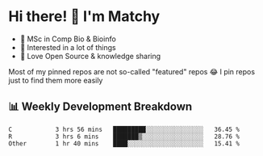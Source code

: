 # Hi there! 👋 I'm Matchy

- 🧬 MSc in Comp Bio & Bioinfo
- 🎈 Interested in a lot of things
- 💜 Love Open Source & knowledge sharing

Most of my pinned repos are not so-called "featured" repos 😂 I pin repos just to find them more easily

## 📊 Weekly Development Breakdown

<!--START_SECTION:waka-->

```text
C            3 hrs 56 mins   █████████░░░░░░░░░░░░░░░░   36.45 %
R            3 hrs 6 mins    ███████▒░░░░░░░░░░░░░░░░░   28.76 %
Other        1 hr 40 mins    ████░░░░░░░░░░░░░░░░░░░░░   15.41 %
```

<!--END_SECTION:waka-->
